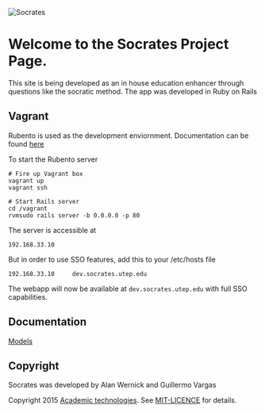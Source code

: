 ![Socrates](http://git.at.utep.edu/uploads/applications-development/socrates/2cc435953d/Socrates.png)

# Welcome to the Socrates Project Page.

This site is being developed as an in house education enhancer through questions like the socratic method. The app was developed in Ruby on Rails

## Vagrant

Rubento is used as the development enviornment. Documentation can be found [here](https://github.com/awernick/rubento-box)

To start the Rubento server
```shell
# Fire up Vagrant box
vagrant up
vagrant ssh

# Start Rails server
cd /vagrant
rvmsudo rails server -b 0.0.0.0 -p 80
```
The server is accessible at
```
192.168.33.10
```

But in order to use SSO features, add this to your /etc/hosts file
```
192.168.33.10     dev.socrates.utep.edu
```
The webapp will now be available at `dev.socrates.utep.edu` with full SSO capabilities.
## Documentation

[Models](app-models)


## Copyright

Socrates was developed by Alan Wernick and Guillermo Vargas

Copyright 2015 [Academic technologies](http://at.utep.edu/). See [MIT-LICENCE](#) for details.
